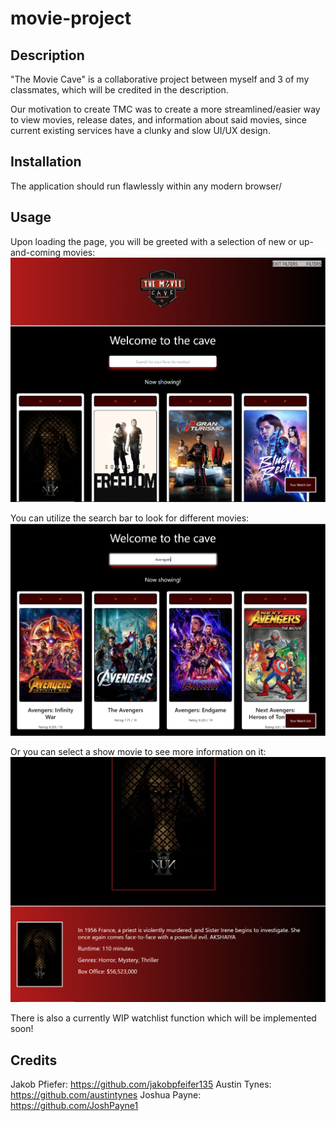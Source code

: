 # movie-project

## Description

"The Movie Cave" is a collaborative project between myself and 3 of my classmates, which will be credited in the description.

Our motivation to create TMC was to create a more streamlined/easier way to view movies, release dates, and information about said movies, since current existing services have a clunky and slow UI/UX design.

## Installation

The application should run flawlessly within any modern browser/

## Usage

Upon loading the page, you will be greeted with a selection of new or up-and-coming movies:
![Alt text](cave1.PNG)

You can utilize the search bar to look for different movies:
![Alt text](cave2.PNG)

Or you can select a show movie to see more information on it:
![Alt text](cave3.PNG)

There is also a currently WIP watchlist function which will be implemented soon!

## Credits

Jakob Pfiefer: https://github.com/jakobpfeifer135
Austin Tynes: https://github.com/austintynes
Joshua Payne: https://github.com/JoshPayne1
